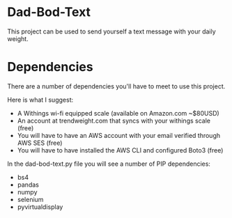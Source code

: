 # Dad-Bod-Text
This project can be used to send yourself a text message with your daily weight.  

# Dependencies
There are a number of dependencies you'll have to meet to use this project.

Here is what I suggest:
* A Withings wi-fi equipped scale (available on Amazon.com ~$80USD)
* An account at trendweight.com that syncs with your withings scale (free)
* You will have to have an AWS account with your email verified through AWS SES (free)
* You will have to have installed the AWS CLI and configured Boto3 (free)

In the dad-bod-text.py file you will see a number of PIP dependencies:
* bs4
* pandas
* numpy
* selenium
* pyvirtualdisplay
